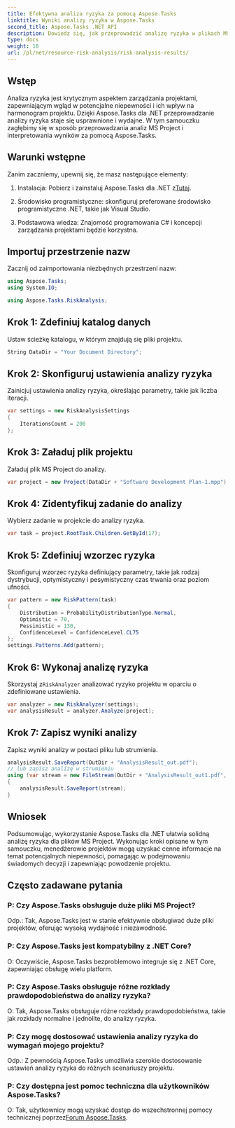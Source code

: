 ```yaml
---
title: Efektywna analiza ryzyka za pomocą Aspose.Tasks
linktitle: Wyniki analizy ryzyka w Aspose.Tasks
second_title: Aspose.Tasks .NET API
description: Dowiedz się, jak przeprowadzić analizę ryzyka w plikach MS Project przy użyciu Aspose.Tasks dla .NET. Usprawnij zarządzanie projektami i skutecznie łagodź niepewności.
type: docs
weight: 18
url: /pl/net/resource-risk-analysis/risk-analysis-results/
---
```

## Wstęp
Analiza ryzyka jest krytycznym aspektem zarządzania projektami, zapewniającym wgląd w potencjalne niepewności i ich wpływ na harmonogram projektu. Dzięki Aspose.Tasks dla .NET przeprowadzanie analizy ryzyka staje się usprawnione i wydajne. W tym samouczku zagłębimy się w sposób przeprowadzania analiz MS Project i interpretowania wyników za pomocą Aspose.Tasks.
## Warunki wstępne
Zanim zaczniemy, upewnij się, że masz następujące elementy:
1.  Instalacja: Pobierz i zainstaluj Aspose.Tasks dla .NET z[Tutaj](https://releases.aspose.com/tasks/net/).
   
2. Środowisko programistyczne: skonfiguruj preferowane środowisko programistyczne .NET, takie jak Visual Studio.
3. Podstawowa wiedza: Znajomość programowania C# i koncepcji zarządzania projektami będzie korzystna.

## Importuj przestrzenie nazw
Zacznij od zaimportowania niezbędnych przestrzeni nazw:
```csharp
using Aspose.Tasks;
using System.IO;

using Aspose.Tasks.RiskAnalysis;
```
## Krok 1: Zdefiniuj katalog danych
Ustaw ścieżkę katalogu, w którym znajdują się pliki projektu.
```csharp
String DataDir = "Your Document Directory";
```
## Krok 2: Skonfiguruj ustawienia analizy ryzyka
Zainicjuj ustawienia analizy ryzyka, określając parametry, takie jak liczba iteracji.
```csharp
var settings = new RiskAnalysisSettings
{
    IterationsCount = 200
};
```
## Krok 3: Załaduj plik projektu
Załaduj plik MS Project do analizy.
```csharp
var project = new Project(DataDir + "Software Development Plan-1.mpp");
```
## Krok 4: Zidentyfikuj zadanie do analizy
Wybierz zadanie w projekcie do analizy ryzyka.
```csharp
var task = project.RootTask.Children.GetById(17);
```
## Krok 5: Zdefiniuj wzorzec ryzyka
Skonfiguruj wzorzec ryzyka definiujący parametry, takie jak rodzaj dystrybucji, optymistyczny i pesymistyczny czas trwania oraz poziom ufności.
```csharp
var pattern = new RiskPattern(task)
{
    Distribution = ProbabilityDistributionType.Normal,
    Optimistic = 70,
    Pessimistic = 130,
    ConfidenceLevel = ConfidenceLevel.CL75
};
settings.Patterns.Add(pattern);
```
## Krok 6: Wykonaj analizę ryzyka
 Skorzystaj z`RiskAnalyzer` analizować ryzyko projektu w oparciu o zdefiniowane ustawienia.
```csharp
var analyzer = new RiskAnalyzer(settings);
var analysisResult = analyzer.Analyze(project);
```
## Krok 7: Zapisz wyniki analizy
Zapisz wyniki analizy w postaci pliku lub strumienia.
```csharp
analysisResult.SaveReport(OutDir + "AnalysisResult_out.pdf");
// lub zapisz analizę w strumieniu
using (var stream = new FileStream(OutDir + "AnalysisResult_out1.pdf", FileMode.Create))
{
    analysisResult.SaveReport(stream);
}
```

## Wniosek
Podsumowując, wykorzystanie Aspose.Tasks dla .NET ułatwia solidną analizę ryzyka dla plików MS Project. Wykonując kroki opisane w tym samouczku, menedżerowie projektów mogą uzyskać cenne informacje na temat potencjalnych niepewności, pomagając w podejmowaniu świadomych decyzji i zapewniając powodzenie projektu.
## Często zadawane pytania
### P: Czy Aspose.Tasks obsługuje duże pliki MS Project?
Odp.: Tak, Aspose.Tasks jest w stanie efektywnie obsługiwać duże pliki projektów, oferując wysoką wydajność i niezawodność.
### P: Czy Aspose.Tasks jest kompatybilny z .NET Core?
O: Oczywiście, Aspose.Tasks bezproblemowo integruje się z .NET Core, zapewniając obsługę wielu platform.
### P: Czy Aspose.Tasks obsługuje różne rozkłady prawdopodobieństwa do analizy ryzyka?
O: Tak, Aspose.Tasks obsługuje różne rozkłady prawdopodobieństwa, takie jak rozkłady normalne i jednolite, do analizy ryzyka.
### P: Czy mogę dostosować ustawienia analizy ryzyka do wymagań mojego projektu?
Odp.: Z pewnością Aspose.Tasks umożliwia szerokie dostosowanie ustawień analizy ryzyka do różnych scenariuszy projektu.
### P: Czy dostępna jest pomoc techniczna dla użytkowników Aspose.Tasks?
 O: Tak, użytkownicy mogą uzyskać dostęp do wszechstronnej pomocy technicznej poprzez[Forum Aspose.Tasks](https://forum.aspose.com/c/tasks/15).